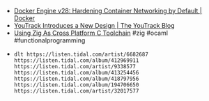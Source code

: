 - [Docker Engine v28: Hardening Container Networking by Default | Docker](https://www.docker.com/blog/docker-engine-28-hardening-container-networking-by-default/)
- [YouTrack Introduces a New Design | The YouTrack Blog](https://blog.jetbrains.com/youtrack/2025/02/youtrack-introduces-a-new-design/)
- [Using Zig As Cross Platform C Toolchain](https://ruoyusun.com/2022/02/27/zig-cc.html) #zig #ocaml #functionalprogramming
- ```
  dlt https://listen.tidal.com/artist/6682687 https://listen.tidal.com/album/412969911 https://listen.tidal.com/artist/9338577 https://listen.tidal.com/album/413254456 https://listen.tidal.com/album/418797956 https://listen.tidal.com/album/194706650 https://listen.tidal.com/artist/32017577 
  
  ```